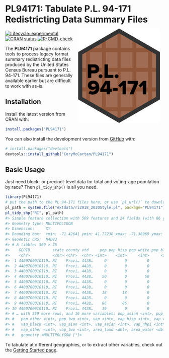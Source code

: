 
<!-- README.md is generated from README.Rmd. Please edit that file -->

# **PL94171**: Tabulate P.L. 94-171 Redistricting Data Summary Files <a href='https://corymccartan.github.io/PL94171/'><img src='man/figures/logo.png' align="right" height="300" style="padding: 12px; height: 300px;" /></a>

<!-- badges: start -->

[![Lifecycle:
experimental](https://img.shields.io/badge/lifecycle-experimental-orange.svg)](https://lifecycle.r-lib.org/articles/stages.html#experimental)
[![CRAN
status](https://www.r-pkg.org/badges/version/PL94171)](https://CRAN.R-project.org/package=PL94171)
[![R-CMD-check](https://github.com/CoryMcCartan/PL94171/actions/workflows/R-CMD-check.yaml/badge.svg)](https://github.com/CoryMcCartan/PL94171/actions/workflows/R-CMD-check.yaml)
<!-- badges: end -->

The **PL94171** package contains tools to process legacy format summary
redistricting data files produced by the United States Census Bureau
pursuant to P.L. 94-171. These files are generally available earlier but
are difficult to work with as-is.

## Installation

Install the latest version from CRAN with:

``` r
install.packages("PL94171")
```

You can also install the development version from
[GitHub](https://github.com/) with:

``` r
# install.packages("devtools")
devtools::install_github("CoryMcCartan/PL94171")
```

## Basic Usage

Just need block- or precinct-level data for total and voting-age
population by race? Then `pl_tidy_shp()` is all you need.

``` r
library(PL94171)
# put the path to the PL 94-171 files here, or use `pl_url()` to download them
pl_path = system.file("extdata/ri2018_2020Style.pl", package="PL94171")
pl_tidy_shp("RI", pl_path)
#> Simple feature collection with 569 features and 24 fields (with 86 geometries empty)
#> Geometry type: MULTIPOLYGON
#> Dimension:     XY
#> Bounding box:  xmin: -71.42641 ymin: 41.77238 xmax: -71.36969 ymax: 41.82
#> Geodetic CRS:  NAD83
#> # A tibble: 569 × 25
#>    GEOID          state county vtd     pop pop_hisp pop_white pop_black pop_aian
#>    <chr>          <chr> <chr>  <chr> <int>    <int>     <int>     <int>    <int>
#>  1 4400700010110… RI    Provi… 4428…     0        0         0         0        0
#>  2 4400700010110… RI    Provi… 4428…     0        0         0         0        0
#>  3 4400700010110… RI    Provi… 4428…     0        0         0         0        0
#>  4 4400700010110… RI    Provi… 4428…    50        0        50         0        0
#>  5 4400700010110… RI    Provi… 4428…     0        0         0         0        0
#>  6 4400700010110… RI    Provi… 4428…     0        0         0         0        0
#>  7 4400700010110… RI    Provi… 4428…    18       18         0         0        0
#>  8 4400700010110… RI    Provi… 4428…     0        0         0         0        0
#>  9 4400700010110… RI    Provi… 4428…    86       86         0         0        0
#> 10 4400700010110… RI    Provi… 4428…    19        0         0        19        0
#> # … with 559 more rows, and 16 more variables: pop_asian <int>, pop_nhpi <int>,
#> #   pop_other <int>, pop_two <int>, vap <int>, vap_hisp <int>, vap_white <int>,
#> #   vap_black <int>, vap_aian <int>, vap_asian <int>, vap_nhpi <int>,
#> #   vap_other <int>, vap_two <int>, area_land <dbl>, area_water <dbl>,
#> #   geometry <MULTIPOLYGON [°]>
```

To tabulate at different geographies, or to extract other variables,
check out the [Getting Started
page](https://corymccartan.github.io/PL94171/articles/PL94171.html).
